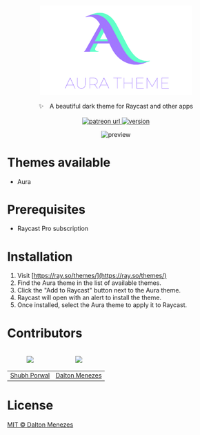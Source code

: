 <p align="center">
  <img src="https://github.com/daltonmenezes/assets/blob/master/images/aura-theme/new-heading.png?raw=true" alt="Aura Theme" width="70%" />
</p>

<p align="center">
✨ A beautiful dark theme for Raycast and other apps
  <br><br>

  <!-- Patreon -->
  <a href="https://www.patreon.com/daltonmenezes">
    <img alt="patreon url" src="https://img.shields.io/badge/support%20on-patreon-1C1E26?style=for-the-badge&labelColor=1C1E26&color=61ffca">
  </a>

  <!-- version -->
  <a href="#">
    <img alt="version" src="https://img.shields.io/badge/version%20-v1.0.0-1C1E26?style=for-the-badge&labelColor=1C1E26&color=61ffca">
  </a>
</p>

<p align="center">
  <img alt="preview" src="https://github.com/user-attachments/assets/4a636963-bf74-413b-8542-f0b997aee76f" />
</p>


# Themes available

- Aura

# Prerequisites

- Raycast Pro subscription

# Installation

1. Visit [https://ray.so/themes/](https://ray.so/themes/)
2. Find the Aura theme in the list of available themes.
3. Click the "Add to Raycast" button next to the Aura theme.
4. Raycast will open with an alert to install the theme.
5. Once installed, select the Aura theme to apply it to Raycast.

# Contributors

<table>
  <thead>
    <tr>
      <td valign="bottom">
        <p align="center">
          <a href="https://github.com/shubh73">
            <img src="https://github.com/shubh73.png?size=100" align="center" />
          </a>
        </p>
      </td>
      <td valign="bottom"><p align="center">
  <a href="https://github.com/daltonmenezes">
    <img src="https://github.com/daltonmenezes.png?size=100" align="center" />
  </a>
</p></td>
    </tr>
  </thead>

  <tbody>
    <tr>
      <td><a href="https://github.com/shubh73">Shubh Porwal</a></td>
      <td><a href="https://github.com/daltonmenezes">Dalton Menezes</a></td>
    </tr>
  </tbody>
</table>

# License
[MIT © Dalton Menezes](https://github.com/daltonmenezes/aura-theme/blob/main/LICENSE)
